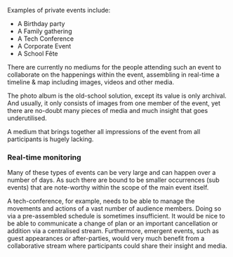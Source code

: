 Examples of private events include:

 * A Birthday party
 * A Family gathering
 * A Tech Conference
 * A Corporate Event
 * A School Fête

There are currently no mediums for the people attending such an event to collaborate on the happenings within the event, assembling in real-time a timeline & map including images, videos and other media.

The photo album is the old-school solution, except its value is only archival. And usually, it only consists of images from one member of the event, yet there are no-doubt many pieces of media and much insight that goes underutilised.

A medium that brings together all impressions of the event from all participants is hugely lacking.

### Real-time monitoring

Many of these types of events can be very large and can happen over a number of days. As such there are bound to be smaller occurrences (sub events) that are note-worthy within the scope of the main event itself.

A tech-conference, for example, needs to be able to manage the movements and actions of a vast number of audience members. Doing so via a pre-assembled schedule is sometimes insufficient. It would be nice to be able to communicate a change of plan or an important cancellation or addition via a centralised stream. Furthermore, emergent events, such as guest appearances or after-parties, would very much benefit from a collaborative stream where participants could share their insight and media.